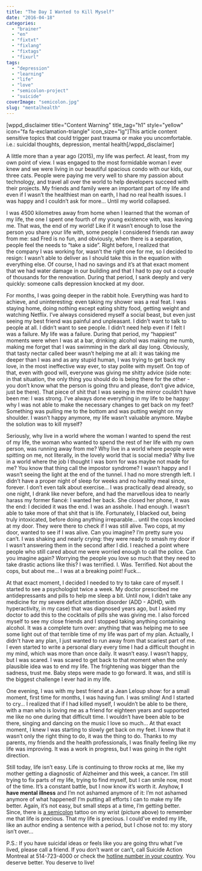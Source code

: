 ```yaml
---
title: "The Day I Wanted to Kill Myself"
date: "2016-04-18"
categories: 
  - "brainer"
  - "en"
  - "fixtxt"
  - "fixlang"
  - "fixtags"
  - "fixurl"
tags: 
  - "depression"
  - "learning"
  - "life"
  - "love"
  - "semicolon-project"
  - "suicide"
coverImage: "semicolon.jpg"
slug: "mentalhealth"
---
```


\[wppd\_disclaimer title="Content Warning" title\_tag="h1" style="yellow" icon="fa fa-exclamation-triangle" icon\_size="lg"\]This article content sensitive topics that could trigger past trauma or make you uncomfortable. i.e.: suicidal thoughts, depression, mental health\[/wppd\_disclaimer\]

A little more than a year ago (2015), my life was perfect. At least, from my own point of view. I was engaged to the most formidable woman I ever knew and we were living in our beautiful spacious condo with our kids, our three cats. People were paying me very well to share my passion about technology, and travel all over the world to help developers succeed with their projects. My friends and family were an important part of my life and even if I wasn’t the healthiest man on earth, I had no real health issues. I was happy and I couldn’t ask for more… Until my world collapsed.

I was 4500 kilometres away from home when I learned that the woman of my life, the one I spent one fourth of my young existence with, was leaving me. That was, the end of my world! Like if it wasn’t enough to lose the person you share your life with, some people I considered friends ran away from me: sad Fred is no fun, and obviously, when there is a separation, people feel the needs to “take a side”. Right before, I realized that the company I was working for, wasn’t the right one for me, so I decided to resign: I wasn’t able to deliver as I should take this in the equation with everything else. Of course, I had no savings and it’s at that exact moment that we had water damage in our building and that I had to pay out a couple of thousands for the renovation. During that period, I sank deeply and very quickly: someone calls depression knocked at my door.

For months, I was going deeper in the rabbit hole. Everything was hard to achieve, and uninteresting: even taking my shower was a real feat. I was staying home, doing nothing except eating shitty food, getting weight and watching Netflix. I’ve always considered myself a social beast, but even just seeing my best friend was painful and unpleasant. I didn’t want to talk to people at all. I didn’t want to see people. I didn’t need help even if I felt I was a failure. My life was a failure. During that period, my “happiest” moments were when I was at a bar, drinking: alcohol was making me numb, making me forget that I was swimming in the dark all day long. Obviously, that tasty nectar called beer wasn’t helping me at all: it was taking me deeper than I was and as any stupid human, I was trying to get back my love, in the most ineffective way ever, to stay polite with myself. On top of that, even with good will, everyone was giving me shitty advice (side note: in that situation, the only thing you should do is being there for the other - you don’t know what the person is going thru and please, don’t give advice, just be there). That piece of shit that I was seeing in the mirror couldn’t have been me: I was strong. I’ve always done everything in my life to be happy: why I was not able to make the necessary changes to get back on my feet? Something was pulling me to the bottom and was putting weight on my shoulder. I wasn’t happy anymore, my life wasn’t valuable anymore. Maybe the solution was to kill myself?

Seriously, why live in a world where the woman I wanted to spend the rest of my life, the woman who wanted to spend the rest of her life with my own person, was running away from me? Why live in a world where people were spitting on me, not literally, in the lovely world that is social media? Why live in a world where the job I thought I was born for was maybe not made for me? You know that thing call the impostor syndrome? I wasn’t happy and I wasn’t seeing the light at the end of the tunnel. I had no more strength left. I didn’t have a proper night of sleep for weeks and no healthy meal since, forever. I don’t even talk about exercise… I was practically dead already, so one night, I drank like never before, and had the marvellous idea to nearly harass my former fiancé: I wanted her back. She closed her phone, it was the end: I decided it was the end. I was an asshole. I had enough. I wasn’t able to take more of that shit that is life. Fortunately, I blacked out, being truly intoxicated, before doing anything irreparable… until the cops knocked at my door. They were there to check if I was still alive. Two cops, at my door, wanted to see if I was alive. Can you imagine? I’m pretty sure you can’t. I was shaking and nearly crying: they were ready to smash my door if I wasn’t answering them in the second after I did. I reached a point where people who still cared about me were worried enough to call the police. Can you imagine again? Worrying the people you love so much that they need to take drastic actions like this? I was terrified. I. Was. Terrified. Not about the cops, but about me… I was at a breaking point! Fuck…

At that exact moment, I decided I needed to try to take care of myself. I started to see a psychologist twice a week. My doctor prescribed me antidepressants and pills to help me sleep a bit. Until now, I didn’t take any medicine for my severe deficit attention disorder (ADD - ADHD, with hyperactivity, in my case) that was diagnosed years ago, but I asked my doctor to add this to the cocktails of pills she was giving me. I also forced myself to see my close friends and I stopped taking anything containing alcohol. It was a complete turn over: anything that was helping me to see some light out of that terrible time of my life was part of my plan. Actually, I didn't have any plan, I just wanted to run away from that scariest part of me. I even started to write a personal diary every time I had a difficult thought in my mind, which was more than once daily. It wasn’t easy. I wasn’t happy, but I was scared. I was scared to get back to that moment when the only plausible idea was to end my life. The frightening was bigger than the sadness, trust me. Baby steps were made to go forward. It was, and still is the biggest challenge I ever had in my life.

One evening, I was with my best friend at a Jean Leloup show: for a small moment, first time for months, I was having fun. I was smiling! And I started to cry… I realized that if I had killed myself, I wouldn’t be able to be there, with a man who is loving me as a friend for eighteen years and supported me like no one during that difficult time. I wouldn’t have been able to be there, singing and dancing on the music I love so much… At that exact moment, I knew I was starting to slowly get back on my feet. I knew that it wasn’t only the right thing to do, it was the thing to do. Thanks to my parents, my friends and the health professionals, I was finally feeling like my life was improving. It was a work in progress, but I was going in the right direction.

Still today, life isn’t easy. Life is continuing to throw rocks at me, like my mother getting a diagnostic of Alzheimer and this week, a cancer. I’m still trying to fix parts of my life, trying to find myself, but I can smile now, most of the time. It’s a constant battle, but I now know it’s worth it. Anyhow, **I have mental illness** and I’m not ashamed anymore of it: I’m not ashamed anymore of what happened! I’m putting all efforts I can to make my life better. Again, it’s not easy, but small steps at a time, I’m getting better. Since, there is [a semicolon](https://www.projectsemicolon.org/) tattoo on my wrist (picture above) to remember me that life is precious. That my life is precious. I could’ve ended my life, like an author ending a sentence with a period, but I chose not to: my story isn’t over…

P.S.: If you have suicidal ideas or feels like you are going thru what I’ve lived, please call a friend. If you don’t want or can’t, call Suicide Action Montreal at 514-723-4000 or check the [hotline number in your country](https://www.suicide.org/international-suicide-hotlines.html). You deserve better. You deserve to live!
